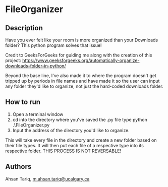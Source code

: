 # FileOrganizer

## Description

Have you ever felt like your room is more organized than your Downloads folder? This python program solves that issue!

Credit to GeeksForGeeks for guiding me along with the creation of this project: https://www.geeksforgeeks.org/automatically-organize-downloads-folder-in-python/

Beyond the base line, I've also made it to where the program doesn't get tripped up by periods in file names and have made it so the user can input any folder they'd like to organize, not just the hard-coded downloads folder.

## How to run
1. Open a terminal window
2. cd into the directory where you've saved the .py file type python .\FileOrganizer.py 
3. Input the address of the directory you'd like to organize. 

This will take every file in the directory and create a new folder based on their file types. It will then put each file of a respective type into its respective folder. THIS PROCESS IS NOT REVERSABLE! 

## Authors
Ahsan Tariq, m.ahsan.tariq@ucalgary.ca



